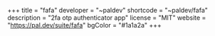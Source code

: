 +++
title = "fafa"
developer = "~paldev"
shortcode = "~paldev/fafa"
description = "2fa otp authenticator app"
license = "MIT"
website = "https://pal.dev/suite/fafa"
bgColor = "#1a1a2a"
+++
